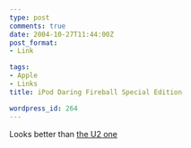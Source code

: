 ```yaml
---
type: post
comments: true
date: 2004-10-27T11:44:00Z
post_format:
- Link

tags:
- Apple
- Links
title: iPod Daring Fireball Special Edition

wordpress_id: 264
---
```


Looks better than [the U2 one](http://www.apple.com/ipod/u2/)

